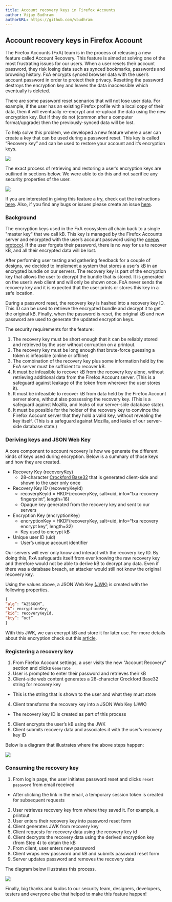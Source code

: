 ```yaml
---
title: Account recovery keys in Firefox Accounts
author: Vijay Budhram
authorURL: https://github.com/vbudhram
---
```


## Account recovery keys in Firefox Account

The Firefox Accounts (FxA) team is in the process of releasing a
new feature called Account Recovery. This feature is aimed at
solving one of the most frustrating issues for our users. When
a user resets their account password, they risk losing data such
as synced bookmarks, passwords and browsing history. FxA encrypts
synced browser data with the user’s account password in order to
protect their privacy. Resetting the password destroys the
encryption key and leaves the data inaccessible which
eventually is deleted.

<!--truncate-->

There are some password reset scenarios that will not lose user
data. For example, if the user has an existing Firefox profile
with a local copy of their data, then it will eventually re-encrypt
and re-upload the data using the new encryption key. But if they
do not (common after a computer format/upgrade) then the previously-synced
data will be lost.

To help solve this problem, we developed a new feature where a
user can create a key that can be used during a password reset.
This key is called “Recovery key” and can be used to restore your
account and it’s encryption keys.

![](/application-services/img/blog/2018-09-10/setup-recovery-key.gif)

The exact process of retrieving and restoring a user’s encryption
keys are outlined in sections below. We were able to do this and not
sacrifice any security properties of the user.

![](/application-services/img/blog/2018-09-10/consume-recovery-key.gif)

If you are interested in giving this feature a try, check out the
instructions [here](https://support.mozilla.org/en-US/kb/reset-your-firefox-account-password-recovery-keys).
Also, if you find any bugs or issues please create
an issue [here](https://github.com/mozilla/fxa-content-server/issues).

### Background

The encryption keys used in the FxA ecosystem all chain back to
a single "master key" that we call kB.  This key is managed by the
Firefox Accounts server and encrypted with the user’s account
password using the [onepw protocol](https://github.com/mozilla/fxa-auth-server/wiki/onepw-protocol). If the user forgets their
password, there is no way for us to recover kB, and all their
encrypted data will be lost.

After performing user testing and gathering feedback for a
couple of designs, we decided to implement a system that stores
a user’s kB in an encrypted bundle on our servers. The recovery
key is part of the encryption key that allows the user to decrypt
the bundle that is stored. It is generated on the user’s web
client and will only be shown once. FxA never sends the recovery
key and it is expected that the user prints or stores this key
in a safe location.

During a password reset, the recovery key is hashed into a recovery
key ID. This ID can be used to retrieve the encrypted bundle and
decrypt it to get the original kB. Finally, when the password is
reset, the original kB and new password are used to  generate
the updated encryption keys.

The security requirements for the feature:

1. The recovery key must be short enough that it can be reliably stored and retrieved by the user without corruption on a printout.
2. The recovery key must be long enough that brute-force guessing a token is infeasible (online or offline)
3. The combination of the recovery key plus some information held by the FxA server must be sufficient to recover kB.
4. It must be infeasible to recover kB from the recovery key alone, without retrieving additional data from the Firefox Account server. (This is a safeguard against leakage of the token from wherever the user stores it).
5. It must be infeasible to recover kB from data held by the Firefox Account server alone, without also possessing the recovery key.  (This is a safeguard against Mozilla, and leaks of our server-side database state).
6. It must be possible for the holder of the recovery key to convince the Firefox Account server that they hold a valid key, without revealing the key itself. (This is a safeguard against Mozilla, and leaks of our server-side database state.)

### Deriving keys and JSON Web Key

A core component to account recovery is how we generate the
different kinds of keys used during encryption. Below is a
summary of those keys and how they are created.

* Recovery Key (recoveryKey)
  * 28-character [Crockford Base32](https://en.wikipedia.org/wiki/Base32) that is generated client-side and shown to the user only once
* Recovery Key ID (recoveryKeyId)
  * recoveryKeyId = HKDF(recoveryKey, salt=uid, info=“fxa recovery fingerprint”, length=16)
  * Opaque key generated from the recovery key and sent to our servers
* Encryption Key (encryptionKey)
  * encryptionKey = HKDF(recoveryKey, salt=uid, info=“fxa recovery encrypt key”, length=32)
  * Key used to encrypt kB
* Unique user ID (uid)
  * User’s unique account identifier

Our servers will ever only know and interact with the recovery
key ID. By doing this, FxA safeguards itself from ever knowing
the raw recovery key and therefore would not be able to derive
kB to decrypt any data. Even if there was a database breach,
an attacker would still not know the original recovery key.

Using the values above, a JSON Web Key [(JWK)](https://tools.ietf.org/html/rfc7517) is created with the following properties.

```javascript
{
“alg”: “A256GCM”,
“k”: encryptionKey,
“kid”: recoveryKeyId,
“kty”: “oct”
}
```

With this JWK, we can encrypt kB and store it for later use.
For more details about this encryption check out this [article](https://openid.net/specs/draft-jones-json-web-encryption-02.html).

### Registering a recovery key

1. From Firefox Account settings, a user visits the new "Account Recovery" section and clicks `Generate`
2. User is prompted to enter their password and retrieves their kB
3. Client-side web content generates a 28-character Crockford Base32 string for recovery key
* This is the string that is shown to the user and what they must store
4. Client transforms the recovery key into a JSON Web Key (JWK)
  * The recovery key ID is created as part of this process
5. Client encrypts the user’s kB using the JWK
6. Client submits recovery data and associates it with the user’s recovery key ID

Below is a diagram that illustrates where the above steps happen:

![](/application-services/img/blog/2018-09-10/setup-recovery-key-diagram.png)

### Consuming the recovery key

1. From login page, the user initiates password reset and clicks `reset password` from email received
  * After clicking the link in the email, a temporary session token is created for subsequent requests
2. User retrieves recovery key from where they saved it. For example, a printout
3. User enters their recovery key into password reset form
4. Client generates JWK from recovery key
5. Client requests for recovery data using the recovery key id
6. Client decrypts the recovery data using the derived encryption key (from Step 4) to obtain the kB
7. From client, user enters new password
8. Client wraps new password and kB and submits password reset form
9. Server updates password and removes the recovery data

The diagram below illustrates this process.

![](/application-services/img/blog/2018-09-10/consume-recovery-key-diagram.png)

Finally, big thanks and kudos to our security team, designers, developers,
testers and everyone else that helped to make this feature happen!
